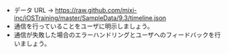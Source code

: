 
- データ URL -> https://raw.github.com/mixi-inc/iOSTraining/master/SampleData/9.3/timeline.json
- 通信を行っていることをユーザに明示しましょう。
- 通信が失敗した場合のエラーハンドリングとユーザへのフィードバックを行いましょう。
